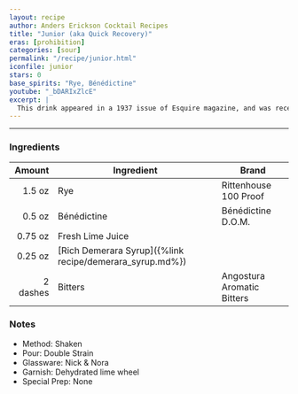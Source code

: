 ```yaml
---
layout: recipe
author: Anders Erickson Cocktail Recipes
title: "Junior (aka Quick Recovery)"
eras: [prohibition]
categories: [sour]
permalink: "/recipe/junior.html"
iconfile: junior
stars: 0
base_spirits: "Rye, Bénédictine"
youtube: "_bDARIxZlcE"
excerpt: |
  This drink appeared in a 1937 issue of Esquire magazine, and was recently rediscovered by David Wondrich. Jim Meehan includes it in his wonderful cocktail tome, The PDT Cocktail Book.
---
```


---

### Ingredients

|   Amount | Ingredient                                               | Brand                      |
| -------: | -------------------------------------------------------- | -------------------------- |
|   1.5 oz | Rye                                                      | Rittenhouse 100 Proof      |
|   0.5 oz | Bénédictine                                              | Bénédictine D.O.M.         |
|  0.75 oz | Fresh Lime Juice                                         |
|  0.25 oz | [Rich Demerara Syrup]({%link recipe/demerara_syrup.md%}) |
| 2 dashes | Bitters                                                  | Angostura Aromatic Bitters |

### Notes

- Method: Shaken
- Pour: Double Strain
- Glassware: Nick & Nora
- Garnish: Dehydrated lime wheel
- Special Prep: None

